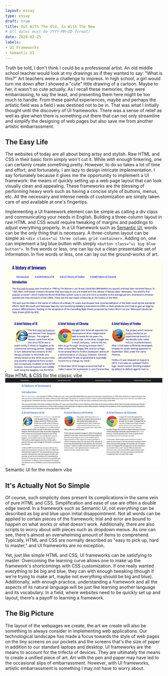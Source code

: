 ```yaml
---
layout: essay
type: essay
draft: true
title: Out With The Old, In With The New
# All dates must be YYYY-MM-DD format!
date: 2020-02-25
labels:
- UI Frameworks
- Semantic UI
---
```


Truth be told, I don't think I could be a professional artist.  An old middle school teacher would look at my drawings as if they wanted to say: "What is this?"  Art teachers were a challenge to impress.  In high school, a girl would turn me down after I showed a "cute" little drawing of a cartoon.  Maybe to her, it wasn't so cute actually.  As I recall these memories, they were embarrassing, to say the least, and presenting them here might be too much to handle. From these painful experiences, maybe and perhaps the artistic field was a field I was destined not to be in.  That was what I initially thought until the discovery of UI frameworks.  There was a sense of relief as well as glee when there is something out there that can not only streamline and simplify the designing of web pages but also save me from another artistic embarrassment. 

## The Easy Life

The websites of today are all about being artsy and stylish.  Raw HTML and CSS in their basic form simply won't cut it.  While with enough tinkering, one can certainly create something pretty.  However, to do so takes a lot of time and effort, and fortunately, I am lazy to design intricate implementation. I say fortunately because it gives me the opportunity to implement a UI framework: the means of quickly setting up a web page layout that can look visually clean and appealing.  These frameworks are the blessing of performing heavy work such as having a concise style of buttons, menus, etc.  All the necessary and intense needs of customization are simply taken care of and available at one's fingertips.

Implementing a UI framework element can be simple as calling a div class and communicating your needs in English.  Building a three-column layout in raw HTML and CSS would require tweaking of margins and paddings to adjust everything properly.  In a UI framework such as [Semantic UI](https://semantic-ui.com/), words can be the only thing that is necessary.  A three-column layout can be simple as ```<div class="ui three column grid container>```. Adding on, one can implement a big blue button with simply ```<button class="ui big blue button">```.  In five words or less, one can lay out a clean presentable set of information.  In five words or less, one can lay out the ground-works of art.

<div class="ui two column grid container">
  <div class="column">
    <div class="ui segment"><img class="ui floated image" alt="Raw" src="../images/E37_Raw.png"></div>
    Raw HTML & CSS for the classic vibe
  </div>
  <div class="column">
    <div class="ui segment"><img class="ui floated image" alt="Semantic" src="../images/E37_Semantic.png"></div>
    Semantic UI for the modern vibe
  </div>
</div>

## It's Actually Not So Simple

Of course, such simplicity does present its complications in the same vein of pure HTML and CSS.  Simplification and ease of use are often a double edge sword.  In a framework such as Semantic UI, not everything can be described as big and blue upon initial disappointment.  Not all words can be applied to certain pieces of the framework; trial and error are bound to happen on what works or what doesn't work.  Additionally, there are also scripts to worry about with pieces such as dropdown menus.  As one can see, there's almost an overwhelming amount of items to comprehend.  Typically, HTML and CSS are normally described as "easy to pick up, hard to master," and UI frameworks are no exception.

Yet, just like simple HTML and CSS, UI frameworks can be satisfying to master.  Overcoming the learning curve allows one to make up the framework's shortcomings with CSS customization.  If one really wanted everything to be big and blue, they can with enough tweaking (though if we're trying to make art, maybe not everything should be big and blue).  Additionally, with enough practice, understanding a framework and all the aspects of its natural language will be just like learning another language and its vocabulary.  In a field, where websites need to be quickly set up and layout, there's a payoff to learning a framework.

## The Big Picture

The layout of the webpages we create, the art we create will also be something to always consider in implementing web applications.  Our technological landscape has made a focus towards the style of web pages on the tiny screens on our pockets and the screens that's the size of paper in addition to our standard laptops and desktop.  UI frameworks are the means to account for the trifecta of devices.  They are ultimately the means to create a unified piece of art.  Art with the pen and paper may have led to the occasional slips of embarrassment.  However, with UI frameworks, artistic embarrassment is something I may not have to worry about.






